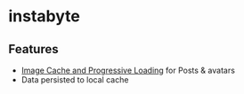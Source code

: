 # instabyte


## Features

+ [Image Cache and Progressive Loading](https://github.com/wcandillon/react-native-expo-image-cache) for Posts & avatars
+ Data persisted to local cache
